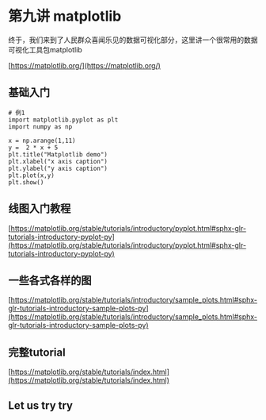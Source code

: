# 第九讲 matplotlib

终于，我们来到了人民群众喜闻乐见的数据可视化部分，这里讲一个很常用的数据可视化工具包matplotlib

[https://matplotlib.org/](https://matplotlib.org/)

## 基础入门
	# 例1
	import matplotlib.pyplot as plt
	import numpy as np 

	x = np.arange(1,11) 
	y =  2 * x + 5 
	plt.title("Matplotlib demo") 
	plt.xlabel("x axis caption") 
	plt.ylabel("y axis caption") 
	plt.plot(x,y) 
	plt.show()

## 线图入门教程

[https://matplotlib.org/stable/tutorials/introductory/pyplot.html#sphx-glr-tutorials-introductory-pyplot-py](https://matplotlib.org/stable/tutorials/introductory/pyplot.html#sphx-glr-tutorials-introductory-pyplot-py)

## 一些各式各样的图

[https://matplotlib.org/stable/tutorials/introductory/sample_plots.html#sphx-glr-tutorials-introductory-sample-plots-py](https://matplotlib.org/stable/tutorials/introductory/sample_plots.html#sphx-glr-tutorials-introductory-sample-plots-py)

## 完整tutorial
[https://matplotlib.org/stable/tutorials/index.html](https://matplotlib.org/stable/tutorials/index.html)

## Let us try try